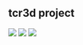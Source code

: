 ## tcr3d project

<!-- [![](https://travis-ci.org/ohnosequences-bundles/tcr3d.svg?branch=master)](https://travis-ci.org/ohnosequences-bundles/tcr3d) -->
<!-- [![](https://img.shields.io/codacy/???.svg)](https://www.codacy.com/app/era7/tcr3d) -->
[![](http://github-release-version.herokuapp.com/github/ohnosequences-bundles/tcr3d/release.svg)](https://github.com/ohnosequences-bundles/tcr3d/releases/latest)
[![](https://img.shields.io/badge/license-AGPLv3-blue.svg)](https://tldrlegal.com/license/gnu-affero-general-public-license-v3-%28agpl-3.0%29)
[![](https://img.shields.io/badge/contact-gitter_chat-dd1054.svg)](https://gitter.im/ohnosequences-bundles/tcr3d)
